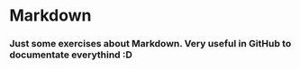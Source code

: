 # Markdown
### Just some exercises about Markdown. Very useful in GitHub to documentate everythind :D
